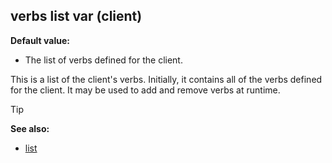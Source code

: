 ## verbs list var (client)

**Default value:**
+   The list of verbs defined for the client.


This is a list of the client\'s verbs. Initially, it contains
all of the verbs defined for the client. It may be used to add and
remove verbs at runtime.

> [!TIP] 
> **See also:**
> +   [list](/ref/list.md) <!-- -->